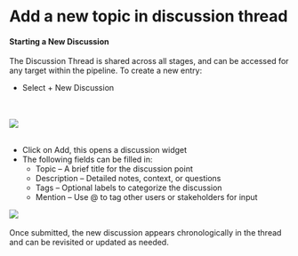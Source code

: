 # Add a new topic in discussion thread

<h4>Starting a New Discussion</h4>
The Discussion Thread is shared across all stages, and can be accessed for any target within the pipeline. 
To create a new entry:

- Select + New Discussion
<br />
<br />
<img src="/daikon/img/UserGuide/Targets/DiscussionThread.png" />
<br />
<br />


- Click on Add, this opens a discussion widget
- The following fields can be filled in:
    - Topic – A brief title for the discussion point
    - Description – Detailed notes, context, or questions
    - Tags – Optional labels to categorize the discussion
    - Mention – Use @ to tag other users or stakeholders for input

<img src="/daikon/img/UserGuide/Targets/AddDiscussion.png" />
<br />
<br />
Once submitted, the new discussion appears chronologically in the thread and can be revisited or updated as needed.


